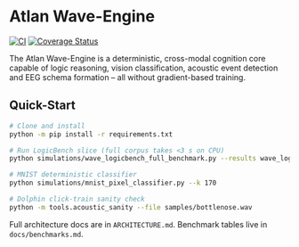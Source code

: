 # Atlan Wave-Engine

[![CI](https://github.com/<ORG>/<REPO>/actions/workflows/ci.yml/badge.svg)](https://github.com/<ORG>/<REPO>/actions/workflows/ci.yml)
[![Coverage Status](https://img.shields.io/badge/coverage-auto-important)](./coverage.xml)

The Atlan Wave-Engine is a deterministic, cross-modal cognition core capable of logic reasoning, vision classification, acoustic event detection and EEG schema formation – all without gradient-based training.

## Quick-Start

```bash
# Clone and install
python -m pip install -r requirements.txt

# Run LogicBench slice (full corpus takes <3 s on CPU)
python simulations/wave_logicbench_full_benchmark.py --results wave_logicbench_results.json

# MNIST deterministic classifier
python simulations/mnist_pixel_classifier.py --k 170

# Dolphin click-train sanity check
python -m tools.acoustic_sanity --file samples/bottlenose.wav
```

Full architecture docs are in `ARCHITECTURE.md`. Benchmark tables live in `docs/benchmarks.md`.



